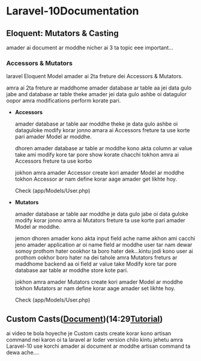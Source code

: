 # Laravel-10Documentation

## Eloquent: Mutators & Casting

  amader ai document ar moddhe nicher ai 3 ta topic eee important...


### Accessors & Mutators

laravel Eloquent Model amader ai 2ta freture dei Accessors & Mutators.

amra ai 2ta freture ar maddhome amader database ar table aa jei data gulo jabe and  database ar table theke amader jei data gulo ashbe oi datagulor oopor amra modifications perform korate pari.

* **Accessors**

  amader database ar table aar moddhe theke je data gulo ashbe oi dataguloke modify korar jonno amara ai Accessors freture ta use korte pari amader Model ar moddhe.


  dhoren amader database ar table ar moddhe kono akta column ar value take ami modify kore tar pore show korate chacchi tokhon amra ai Accessors freture ta use korbo


  jokhon amra amader Accessor create kori amader Model ar moddhe tokhon Accessor ar nam define korar aage amader get likhte hoy.


  Check (app/Models/User.php)



* **Mutators**

  amader database ar table aar moddhe je data gulo jabe oi data guloke modify korar jonno amra ai Mutators freture ta use korte pari amader Model ar moddhe.


  jemon dhoren amader kono akta input field ache name akhon ami cacchi jeno amader application ar oi name field ar moddhe user tar  nam dewar somoy prothom hater oookhor ta boro hater dek...kintu jodi kono user ai prothom ookhor boro hater na dei tahole amra Mutators freturs ar maddhome backend  aa oi field ar value take Modify kore tar pore database aar table ar moddhe store kote pari.



  jokhon amra amader Mutators create kori amader Model ar moddhe tokhon Mutators ar nam define korar aage amader set likhte hoy.


  Check (app/Models/User.php)


## Custom Casts([Document](https://laravel.com/docs/10.x/eloquent-mutators#custom-casts))(14:29[Tutorial](https://www.youtube.com/watch?v=rie3Ot7C1Ek))

ai video te bola hoyeche je Custom casts create korar kono artisan command nei karon oi ta laravel ar loder version chilo kintu jehetu amra Laravel-10 use korchi amader ai document ar moddhe artisan command ta dewa ache....




